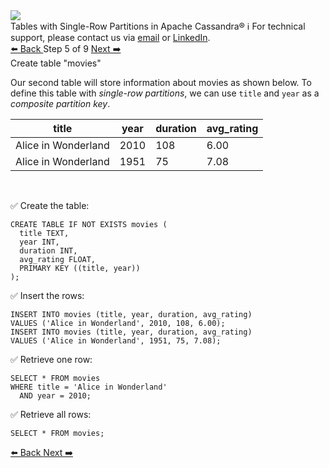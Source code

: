 <!-- TOP -->
<div class="top">
  <img class="scenario-academy-logo" src="https://datastax-academy.github.io/katapod-shared-assets/images/ds-academy-2023.svg" />
  <div class="scenario-title-section">
    <span class="scenario-title">Tables with Single-Row Partitions in Apache Cassandra®</span>
    <span class="scenario-subtitle">ℹ️ For technical support, please contact us via <a href="mailto:aleksandr.volochnev@datastax.com">email</a> or <a href="https://dtsx.io/aleks">LinkedIn</a>.</span>
  </div>
</div>

<!-- NAVIGATION -->
<div id="navigation-top" class="navigation-top">
 <a href='command:katapod.loadPage?[{"step":"step4-cassandra"}]'
   class="btn btn-dark navigation-top-left">⬅️ Back
 </a>
<span class="step-count"> Step 5 of 9</span>
 <a href='command:katapod.loadPage?[{"step":"step6-cassandra"}]'
    class="btn btn-dark navigation-top-right">Next ➡️
  </a>
</div>

<!-- CONTENT -->

<div class="step-title">Create table "movies"</div>

Our second table will store information about movies as shown below.  To define 
this table with *single-row partitions*, we can use `title` and `year`
as a *composite partition key*.

| title               | year | duration | avg_rating |
|---------------------|------|----------|------------|
| Alice in Wonderland | 2010 |   108    |    6.00    |
| Alice in Wonderland | 1951 |    75    |    7.08    |

<br/>

✅ Create the table:
```
CREATE TABLE IF NOT EXISTS movies (
  title TEXT,
  year INT,
  duration INT,
  avg_rating FLOAT,
  PRIMARY KEY ((title, year))
);
```

✅ Insert the rows:
```
INSERT INTO movies (title, year, duration, avg_rating) 
VALUES ('Alice in Wonderland', 2010, 108, 6.00);
INSERT INTO movies (title, year, duration, avg_rating) 
VALUES ('Alice in Wonderland', 1951, 75, 7.08);
```

✅ Retrieve one row:
```
SELECT * FROM movies
WHERE title = 'Alice in Wonderland'
  AND year = 2010;
```

✅ Retrieve all rows:
```
SELECT * FROM movies;
```

<!-- NAVIGATION -->
<div id="navigation-bottom" class="navigation-bottom">
 <a href='command:katapod.loadPage?[{"step":"step4-cassandra"}]'
   class="btn btn-dark navigation-bottom-left">⬅️ Back
 </a>
 <a href='command:katapod.loadPage?[{"step":"step6-cassandra"}]'
    class="btn btn-dark navigation-bottom-right">Next ➡️
  </a>
</div>

